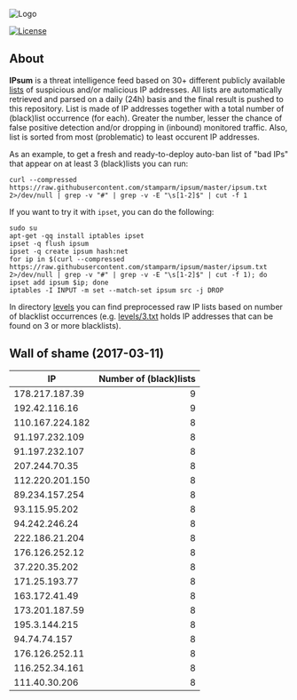 ![Logo](logo.png)

[![License](https://img.shields.io/badge/license-Public_domain-red.svg)](https://wiki.creativecommons.org/wiki/Public_domain)

About
----

**IPsum** is a threat intelligence feed based on 30+ different publicly available [lists](https://github.com/stamparm/maltrail) of suspicious and/or malicious IP addresses. All lists are automatically retrieved and parsed on a daily (24h) basis and the final result is pushed to this repository. List is made of IP addresses together with a total number of (black)list occurrence (for each). Greater the number, lesser the chance of false positive detection and/or dropping in (inbound) monitored traffic. Also, list is sorted from most (problematic) to least occurent IP addresses.

As an example, to get a fresh and ready-to-deploy auto-ban list of "bad IPs" that appear on at least 3 (black)lists you can run:

```
curl --compressed https://raw.githubusercontent.com/stamparm/ipsum/master/ipsum.txt 2>/dev/null | grep -v "#" | grep -v -E "\s[1-2]$" | cut -f 1
```

If you want to try it with `ipset`, you can do the following:

```
sudo su
apt-get -qq install iptables ipset
ipset -q flush ipsum
ipset -q create ipsum hash:net
for ip in $(curl --compressed https://raw.githubusercontent.com/stamparm/ipsum/master/ipsum.txt 2>/dev/null | grep -v "#" | grep -v -E "\s[1-2]$" | cut -f 1); do ipset add ipsum $ip; done
iptables -I INPUT -m set --match-set ipsum src -j DROP
```

In directory [levels](levels) you can find preprocessed raw IP lists based on number of blacklist occurrences (e.g. [levels/3.txt](levels/3.txt) holds IP addresses that can be found on 3 or more blacklists).

Wall of shame (2017-03-11)
----

|IP|Number of (black)lists|
|---|--:|
178.217.187.39|9
192.42.116.16|9
110.167.224.182|8
91.197.232.109|8
91.197.232.107|8
207.244.70.35|8
112.220.201.150|8
89.234.157.254|8
93.115.95.202|8
94.242.246.24|8
222.186.21.204|8
176.126.252.12|8
37.220.35.202|8
171.25.193.77|8
163.172.41.49|8
173.201.187.59|8
195.3.144.215|8
94.74.74.157|8
176.126.252.11|8
116.252.34.161|8
111.40.30.206|8
